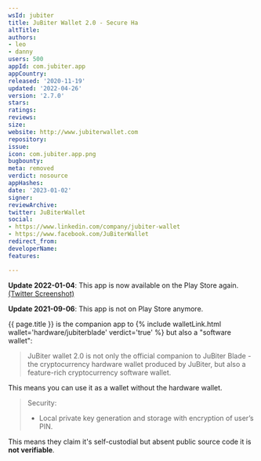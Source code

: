 ```yaml
---
wsId: jubiter
title: JuBiter Wallet 2.0 - Secure Ha
altTitle: 
authors:
- leo
- danny
users: 500
appId: com.jubiter.app
appCountry: 
released: '2020-11-19'
updated: '2022-04-26'
version: '2.7.0'
stars: 
ratings: 
reviews: 
size: 
website: http://www.jubiterwallet.com
repository: 
issue: 
icon: com.jubiter.app.png
bugbounty: 
meta: removed
verdict: nosource
appHashes: 
date: '2023-01-02'
signer: 
reviewArchive: 
twitter: JuBiterWallet
social:
- https://www.linkedin.com/company/jubiter-wallet
- https://www.facebook.com/JuBiterWallet
redirect_from: 
developerName: 
features: 

---
```


**Update 2022-01-04**: This app is now available on the Play Store again. [(Twitter Screenshot)](https://twitter.com/BitcoinWalletz/status/1478325587693359105)

**Update 2021-09-06**: This app is not on Play Store anymore.

{{ page.title }} is the companion app to
{% include walletLink.html wallet='hardware/jubiterblade' verdict='true' %} but
also a "software wallet":

> JuBiter wallet 2.0 is not only the official companion to JuBiter Blade - the
  cryptocurrency hardware wallet produced by JuBiter, but also a feature-rich
  cryptocurrency software wallet.

This means you can use it as a wallet without the hardware wallet.

> Security:
> 
> - Local private key generation and storage with encryption of user’s PIN.

This means they claim it's self-custodial but absent public source code it is
**not verifiable**.
